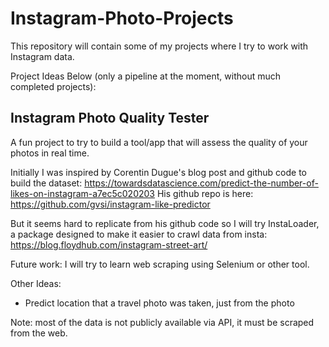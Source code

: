 # Instagram-Photo-Projects

This repository will contain some of my projects where I try to work with Instagram data. 

Project Ideas Below (only a pipeline at the moment, without much completed projects):

## Instagram Photo Quality Tester
A fun project to try to build a tool/app that will assess the quality of your photos in real time. 

Initially I was inspired by Corentin Dugue's blog post and github code to build the dataset: https://towardsdatascience.com/predict-the-number-of-likes-on-instagram-a7ec5c020203
His github repo is here: https://github.com/gvsi/instagram-like-predictor

But it seems hard to replicate from his github code so I will try InstaLoader, a package designed to make it easier to crawl data from insta: https://blog.floydhub.com/instagram-street-art/

Future work: I will try to learn web scraping using Selenium or other tool.

Other Ideas:
- Predict location that a travel photo was taken, just from the photo

Note: most of the data is not publicly available via API, it must be scraped from the web.
